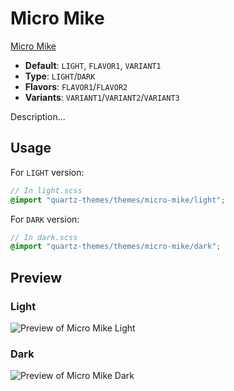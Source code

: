 # Micro Mike

[Micro Mike](https://github.com/ThisTheThe)

- **Default**: `LIGHT`, `FLAVOR1`, `VARIANT1`
- **Type**: `LIGHT`/`DARK`
- **Flavors**: `FLAVOR1`/`FLAVOR2`
- **Variants**: `VARIANT1`/`VARIANT2`/`VARIANT3`

Description...

## Usage

For `LIGHT` version:

```scss
// In light.scss
@import "quartz-themes/themes/micro-mike/light";
```

For `DARK` version:

```scss
// In dark.scss
@import "quartz-themes/themes/micro-mike/dark";
```

## Preview

### Light

![Preview of Micro Mike Light](preview-light.png)

### Dark

![Preview of Micro Mike Dark](preview-dark.png)
